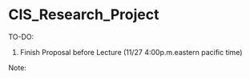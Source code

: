 # CIS_Research_Project
 
TO-DO:
1. Finish Proposal before Lecture (11/27 4:00p.m.eastern pacific time)


Note: